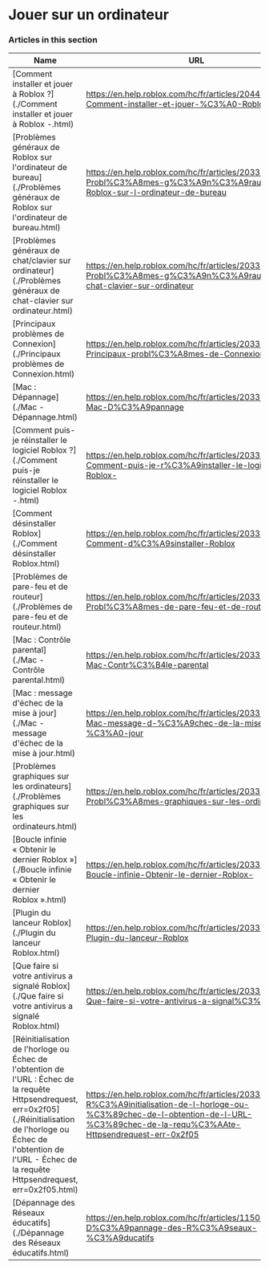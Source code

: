 # Jouer sur un ordinateur  
### Articles in this section
Name|URL
-|-
[Comment installer et jouer à Roblox ?](./Comment installer et jouer à Roblox -.html) |https://en.help.roblox.com/hc/fr/articles/204473560-Comment-installer-et-jouer-%C3%A0-Roblox-
[Problèmes généraux de Roblox sur l'ordinateur de bureau](./Problèmes généraux de Roblox sur l'ordinateur de bureau.html) |https://en.help.roblox.com/hc/fr/articles/203312870-Probl%C3%A8mes-g%C3%A9n%C3%A9raux-de-Roblox-sur-l-ordinateur-de-bureau
[Problèmes généraux de chat/clavier sur ordinateur](./Problèmes généraux de chat-clavier sur ordinateur.html) |https://en.help.roblox.com/hc/fr/articles/203313040-Probl%C3%A8mes-g%C3%A9n%C3%A9raux-de-chat-clavier-sur-ordinateur
[Principaux problèmes de Connexion](./Principaux problèmes de Connexion.html) |https://en.help.roblox.com/hc/fr/articles/203312880-Principaux-probl%C3%A8mes-de-Connexion
[Mac : Dépannage](./Mac - Dépannage.html) |https://en.help.roblox.com/hc/fr/articles/203312990-Mac-D%C3%A9pannage
[Comment puis-je réinstaller le logiciel Roblox ?](./Comment puis-je réinstaller le logiciel Roblox -.html) |https://en.help.roblox.com/hc/fr/articles/203312910-Comment-puis-je-r%C3%A9installer-le-logiciel-Roblox-
[Comment désinstaller Roblox](./Comment désinstaller Roblox.html) |https://en.help.roblox.com/hc/fr/articles/203312980-Comment-d%C3%A9sinstaller-Roblox
[Problèmes de pare-feu et de routeur](./Problèmes de pare-feu et de routeur.html) |https://en.help.roblox.com/hc/fr/articles/203312840-Probl%C3%A8mes-de-pare-feu-et-de-routeur
[Mac : Contrôle parental](./Mac - Contrôle parental.html) |https://en.help.roblox.com/hc/fr/articles/203313010-Mac-Contr%C3%B4le-parental
[Mac : message d'échec de la mise à jour](./Mac - message d'échec de la mise à jour.html) |https://en.help.roblox.com/hc/fr/articles/203313000-Mac-message-d-%C3%A9chec-de-la-mise-%C3%A0-jour
[Problèmes graphiques sur les ordinateurs](./Problèmes graphiques sur les ordinateurs.html) |https://en.help.roblox.com/hc/fr/articles/203312790-Probl%C3%A8mes-graphiques-sur-les-ordinateurs
[Boucle infinie « Obtenir le dernier Roblox »](./Boucle infinie « Obtenir le dernier Roblox ».html) |https://en.help.roblox.com/hc/fr/articles/203312940-Boucle-infinie-Obtenir-le-dernier-Roblox-
[Plugin du lanceur Roblox](./Plugin du lanceur Roblox.html) |https://en.help.roblox.com/hc/fr/articles/203313020-Plugin-du-lanceur-Roblox
[Que faire si votre antivirus a signalé Roblox](./Que faire si votre antivirus a signalé Roblox.html) |https://en.help.roblox.com/hc/fr/articles/203313030-Que-faire-si-votre-antivirus-a-signal%C3%A9-Roblox
[Réinitialisation de l'horloge ou Échec de l'obtention de l'URL : Échec de la requête Httpsendrequest, err=0x2f05](./Réinitialisation de l'horloge ou Échec de l'obtention de l'URL - Échec de la requête Httpsendrequest, err=0x2f05.html) |https://en.help.roblox.com/hc/fr/articles/203312830-R%C3%A9initialisation-de-l-horloge-ou-%C3%89chec-de-l-obtention-de-l-URL-%C3%89chec-de-la-requ%C3%AAte-Httpsendrequest-err-0x2f05
[Dépannage des Réseaux éducatifs](./Dépannage des Réseaux éducatifs.html) |https://en.help.roblox.com/hc/fr/articles/115005744663-D%C3%A9pannage-des-R%C3%A9seaux-%C3%A9ducatifs